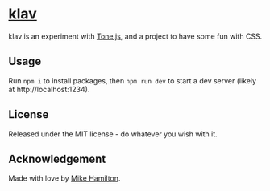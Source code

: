 # [klav](http://miska.me/projects/klav/klav.html)

klav is an experiment with [Tone.js](https://tonejs.github.io/), and a project to have some fun with CSS.

## Usage

Run `npm i` to install packages, then `npm run dev` to start a dev server (likely at http://localhost:1234).

## License
Released under the MIT license - do whatever you wish with it.



## Acknowledgement
Made with love by [Mike Hamilton](http://miska.me).
